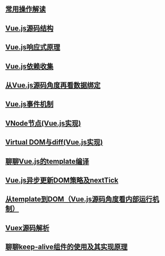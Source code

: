 ## [常用操作解读](https://github.com/dinghuahua/blog/blob/master/vue%E6%BA%90%E7%A0%81%E5%AD%A6%E4%B9%A0/%E5%B8%B8%E7%94%A8%E6%93%8D%E4%BD%9C%E8%A7%A3%E8%AF%BB.md)
## [Vue.js源码结构](https://github.com/dinghuahua/blog/tree/master/vue%E6%BA%90%E7%A0%81%E5%AD%A6%E4%B9%A0/vue.js%20%E6%BA%90%E7%A0%81%E7%BB%93%E6%9E%84.md)
## [Vue.js响应式原理](https://github.com/dinghuahua/blog/tree/master/vue%E6%BA%90%E7%A0%81%E5%AD%A6%E4%B9%A0/Vue.js%E5%93%8D%E5%BA%94%E5%BC%8F%E5%8E%9F%E7%90%86.md)
## [Vue.js依赖收集](https://github.com/dinghuahua/blog/tree/master/vue%E6%BA%90%E7%A0%81%E5%AD%A6%E4%B9%A0/Vue.js%E4%BE%9D%E8%B5%96%E6%94%B6%E9%9B%86%E5%8E%9F%E7%90%86.md)
## [从Vue.js源码角度再看数据绑定]()
## [Vue.js事件机制]()
## [VNode节点(Vue.js实现)]()
## [Virtual DOM与diff(Vue.js实现)]()
## [聊聊Vue.js的template编译]()
## [Vue.js异步更新DOM策略及nextTick]()
## [从template到DOM（Vue.js源码角度看内部运行机制）]()
## [Vuex源码解析]()
## [聊聊keep-alive组件的使用及其实现原理]()